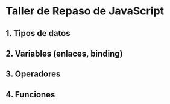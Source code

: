 # Taller de Repaso de JavaScript
## 1. Tipos de datos
## 2. Variables (enlaces, binding)
## 3. Operadores
## 4. Funciones
